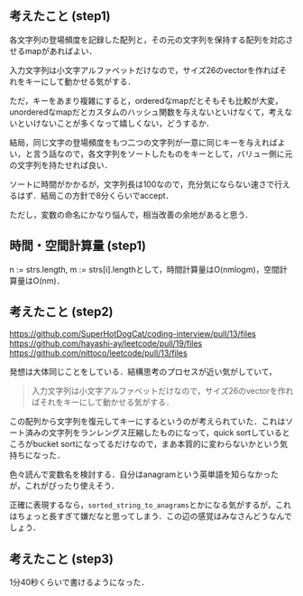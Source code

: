 ## 考えたこと (step1)
各文字列の登場頻度を記録した配列と，その元の文字列を保持する配列を対応させるmapがあればよい．

入力文字列は小文字アルファベットだけなので，サイズ26のvectorを作ればそれをキーにして動かせる気がする．

ただ，キーをあまり複雑にすると，orderedなmapだとそもそも比較が大変，unorderedなmapだとカスタムのハッシュ関数を与えないといけなくて，考えないといけないことが多くなって嬉しくない，どうするか．

結局，同じ文字の登場頻度をもつ二つの文字列が一意に同じキーを与えればよい，と言う話なので，各文字列をソートしたものをキーとして，バリュー側に元の文字列を持たせれば良い．

ソートに時間がかかるが，文字列長は100なので，充分気にならない速さで行えるはず．結局この方針で8分くらいでaccept．

ただし，変数の命名にかなり悩んで，相当改善の余地があると思う．

## 時間・空間計算量 (step1)
n := strs.length, m := strs[i].lengthとして，時間計算量はO(nmlogm)，空間計算量はO(nm)．

## 考えたこと (step2)
https://github.com/SuperHotDogCat/coding-interview/pull/13/files
https://github.com/hayashi-ay/leetcode/pull/19/files
https://github.com/nittoco/leetcode/pull/13/files

発想は大体同じことをしている．結構思考のプロセスが近い気がしていて，

> 入力文字列は小文字アルファベットだけなので，サイズ26のvectorを作ればそれをキーにして動かせる気がする．

この配列から文字列を復元してキーにするというのが考えられていた．これはソート済みの文字列をランレングス圧縮したものになって，quick sortしているところがbucket sortになってるだけなので，まあ本質的に変わらないかという気持ちになった．

色々読んで変数名を検討する．自分はanagramという英単語を知らなかったが，これがぴったり使えそう．

正確に表現するなら，`sorted_string_to_anagrams`とかになる気がするが，これはちょっと長すぎて嫌だなと思ってしまう．この辺の感覚はみなさんどうなんでしょう．

## 考えたこと (step3)
1分40秒くらいで書けるようになった．

